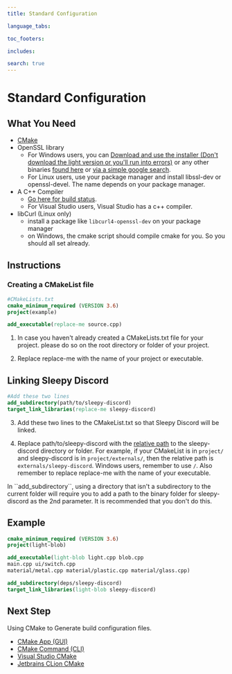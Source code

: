 ```yaml
---
title: Standard Configuration

language_tabs:

toc_footers:

includes:

search: true
---
```


# Standard Configuration

## What You Need

 * [CMake](https://cmake.org/download/)
 * OpenSSL library
   * For Windows users, you can [Download and use the installer (Don't download the light version or you'll run into errors)](https://slproweb.com/products/Win32OpenSSL.html) or any other binaries [found here](https://wiki.openssl.org/index.php/Binaries) or [via a simple google search](https://www.google.com/search?q=openssl+windows+precompiled).
   * For Linux users, use your package manager and install libssl-dev or openssl-devel. The name depends on your package manager.
 * A C++ Compiler
   * [Go here for build status](https://github.com/yourWaifu/sleepy-discord#build-status).
   * For Visual Studio users, Visual Studio has a c++ compiler.
 * libCurl (Linux only)
   * install a package like ``libcurl4-openssl-dev`` on your package manager
   * on Windows, the cmake script should compile cmake for you. So you should all set already.

## Instructions

### Creating a CMakeList file

```cmake
#CMakeLists.txt
cmake_minimum_required (VERSION 3.6)
project(example)

add_executable(replace-me source.cpp)
```

 1. In case you haven't already created a CMakeLists.txt file for your project. please do so on the root directory or folder of your project.

 2. Replace replace-me with the name of your project or executable.

## Linking Sleepy Discord

```cmake
#Add these two lines
add_subdirectory(path/to/sleepy-discord)
target_link_libraries(replace-me sleepy-discord)
```

 3. Add these two lines to the CMakeList.txt so that Sleepy Discord will be linked.

 4. Replace path/to/sleepy-discord with the [relative path](https://en.wikipedia.org/wiki/Path_(computing)#Absolute_and_relative_paths) to the sleepy-discord directory or folder. For example, if your CMakeList is in ``project/`` and sleepy-discord is in ``project/externals/``, then the relative path is ``externals/sleepy-discord``. Windows users, remember to use ``/``. Also remember to replace replace-me with the name of your executable.

<aside class="note">
In ``add_subdirectory``, using a directory that isn't a subdirectory to the current folder will require you to add a path to the binary folder for sleepy-discord as the 2nd parameter. It is recommended that you don't do this.
</aside>

## Example

```cmake
cmake_minimum_required (VERSION 3.6)
project(light-blob)

add_executable(light-blob light.cpp blob.cpp
main.cpp ui/switch.cpp
material/metal.cpp material/plastic.cpp material/glass.cpp)

add_subdirectory(deps/sleepy-discord)
target_link_libraries(light-blob sleepy-discord)
```

## Next Step

Using CMake to Generate build configuration files.

 * [CMake App (GUI)](setup-standard-gui)
 * [CMake Command (CLI)](setup-standard-cli)
 * [Visual Studio CMake](setup-standard-vs-cmake)
 * [Jetbrains CLion CMake](setup-standard-clion-cmake)
